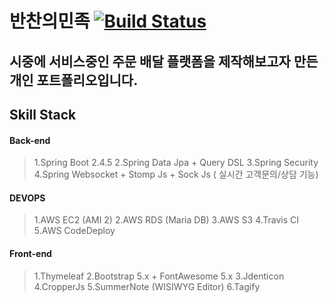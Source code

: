 # 반찬의민족 [![Build Status](https://travis-ci.org/dev-gyus/banchan.svg?branch=main)](https://travis-ci.org/dev-gyus/banchan)
시중에 서비스중인 주문 배달 플랫폼을 제작해보고자 만든 개인 포트폴리오입니다.
---

## Skill Stack
#### Back-end
>1.Spring Boot 2.4.5
>2.Spring Data Jpa + Query DSL
>3.Spring Security
>4.Spring Websocket + Stomp Js + Sock Js ( 실시간 고객문의/상담 기능)

#### DEVOPS
>1.AWS EC2 (AMI 2)
>2.AWS RDS (Maria DB)
>3.AWS S3
>4.Travis CI
>5.AWS CodeDeploy

#### Front-end
>1.Thymeleaf
>2.Bootstrap 5.x + FontAwesome 5.x
>3.Jdenticon
>4.CropperJs
>5.SummerNote (WISIWYG Editor)
>6.Tagify

